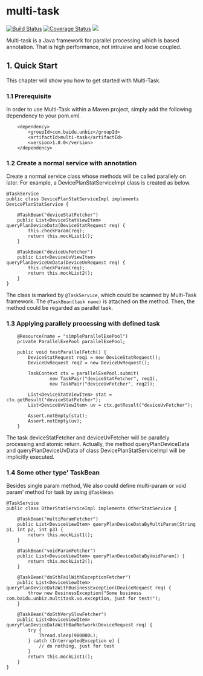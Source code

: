 # multi-task
[![Build Status](https://travis-ci.org/wangchongjie/multi-task.svg?branch=master)](https://travis-ci.org/wangchongjie/multi-task)
[![Coverage Status](https://coveralls.io/repos/github/wangchongjie/multi-task/badge.svg?branch=master)](https://coveralls.io/github/wangchongjie/multi-task?branch=master)
![](https://maven-badges.herokuapp.com/maven-central/com.baidu.unbiz/multi-task/badge.svg)

Multi-task is a Java framework for parallel processing which is based annotation. That is high performance, not intrusive and loose coupled.

## 1. Quick Start
This chapter will show you how to get started with Multi-Task.

### 1.1 Prerequisite

In order to use Multi-Task within a Maven project, simply add the following dependency to your pom.xml. 
```
	<dependency>
    	<groupId>com.baidu.unbiz</groupId>
    	<artifactId>multi-task</artifactId>
    	<version>1.0.0</version>
	</dependency>
```
### 1.2 Create a normal service with annotation

Create a normal service class whose methods will be called parallely on later. For example, a DevicePlanStatServiceImpl class is created as below.

```
@TaskService
public class DevicePlanStatServiceImpl implements DevicePlanStatService {
    
    @TaskBean("deviceStatFetcher")
    public List<DeviceStatViewItem> queryPlanDeviceData(DeviceStatRequest req) {
        this.checkParam(req);
        return this.mockList1();
    }

    @TaskBean("deviceUvFetcher")
    public List<DeviceUvViewItem> queryPlanDeviceUvData(DeviceUvRequest req) {
        this.checkParam(req);
        return this.mockList2();
    }
}
```
The class is marked by `@TaskService`, which could be scanned by Multi-Task framework. The `@TaskBean(task name)` is attached on the method. Then, the method could be regarded as parallel task. 

### 1.3 Applying parallely processing with defined task

```
    @Resource(name = "simpleParallelExePool")
    private ParallelExePool parallelExePool;

    public void testParallelFetch() {
        DeviceStatRequest req1 = new DeviceStatRequest();
        DeviceUvRequest req2 = new DeviceUvRequest();

        TaskContext ctx = parallelExePool.submit(
                new TaskPair("deviceStatFetcher", req1),
                new TaskPair("deviceUvFetcher", req2));

        List<DeviceStatViewItem> stat = ctx.getResult("deviceStatFetcher");
        List<DeviceUvViewItem> uv = ctx.getResult("deviceUvFetcher");

        Assert.notEmpty(stat);
        Assert.notEmpty(uv);
    }
```
The task deviceStatFetcher and deviceUvFetcher will be parallely processing and atomic return. Actually, the method queryPlanDeviceData and queryPlanDeviceUvData of class DevicePlanStatServiceImpl will be implicitly executed.

### 1.4 Some other type' TaskBean

Besides single param method, We also could define multi-param or void param' method for task by using `@TaskBean`.

```
@TaskService
public class OtherStatServiceImpl implements OtherStatService {
   
    @TaskBean("multiParamFetcher")
    public List<DeviceViewItem> queryPlanDeviceDataByMultiParam(String p1, int p2, int p3) {
        return this.mockList1();
    }

    @TaskBean("voidParamFetcher")
    public List<DeviceViewItem> queryPlanDeviceDataByVoidParam() {
        return this.mockList2();
    }
    
    @TaskBean("doSthFailWithExceptionFetcher")
    public List<DeviceViewItem> queryPlanDeviceDataWithBusinessException(DeviceRequest req) {
        throw new BusinessException("Some business com.baidu.unbiz.multitask.vo.exception, just for test!");
    }
    
    @TaskBean("doSthVerySlowFetcher")
    public List<DeviceViewItem> queryPlanDeviceDataWithBadNetwork(DeviceRequest req) {
        try {
            Thread.sleep(900000L);
        } catch (InterruptedException e) {
            // do nothing, just for test
        }
        return this.mockList1();
    }
}
```
